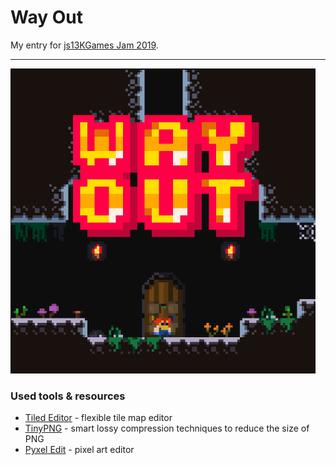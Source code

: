 # Way Out
My entry for [js13KGames Jam 2019](http://js13kgames.com).

---

<img src="media/way-out-439x439.png"/>

### Used tools & resources

- [Tiled Editor](http://www.mapeditor.org/) - flexible tile map editor
- [TinyPNG](https://tinypng.com/) - smart lossy compression techniques to reduce the size of PNG
- [Pyxel Edit](http://pyxeledit.com/) - pixel art editor